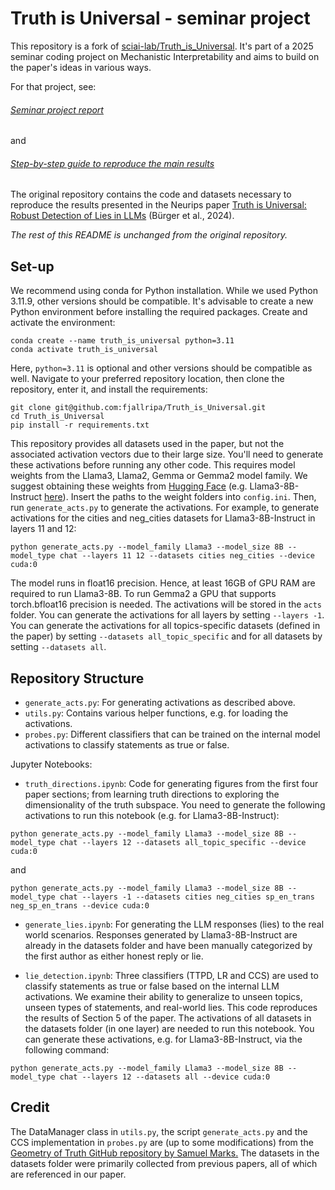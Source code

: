 # Truth is Universal - seminar project 
This repository is a fork of [sciai-lab/Truth_is_Universal](https://github.com/sciai-lab/Truth_is_Universal). It's part of a 2025 seminar coding project on Mechanistic Interpretability and aims to build on the paper's ideas in various ways.

For that project, see:
###### [Seminar project report](Seminar%20project%20report.md) 
and
###### [Step-by-step guide to reproduce the main results](Step-by-step%20guide%20to%20reproduce%20the%20main%20results.md)



The original repository contains the code and datasets necessary to reproduce the results presented in the Neurips paper [Truth is Universal: Robust Detection of Lies in LLMs](https://arxiv.org/abs/2407.12831) (Bürger et al., 2024).

*The rest of this README is unchanged from the original repository.*
## Set-up
We recommend using conda for Python installation. While we used Python 3.11.9, other versions should be compatible.
It's advisable to create a new Python environment before installing the required packages.
Create and activate the environment:
```
conda create --name truth_is_universal python=3.11
conda activate truth_is_universal
```
Here, `python=3.11` is optional and other versions should be compatible as well. 
Navigate to your preferred repository location, then clone the repository, enter it, and install the requirements:
```
git clone git@github.com:fjallripa/Truth_is_Universal.git
cd Truth_is_Universal
pip install -r requirements.txt
```
This repository provides all datasets used in the paper, but not the associated activation vectors due to their large size. You'll need to generate these activations before running any other code. This requires model weights from the Llama3, Llama2, Gemma or Gemma2 model family. We suggest obtaining these weights from <a href="https://huggingface.co/">Hugging Face</a> (e.g. Llama3-8B-Instruct <a href="https://huggingface.co/meta-llama/Meta-Llama-3-8B-Instruct">here</a>). Insert the paths to the weight folders into `config.ini`.
Then, run `generate_acts.py` to generate the activations. For example, to generate activations for the cities and neg_cities datasets for Llama3-8B-Instruct in layers 11 and 12:
```
python generate_acts.py --model_family Llama3 --model_size 8B --model_type chat --layers 11 12 --datasets cities neg_cities --device cuda:0
```
The model runs in float16 precision. Hence, at least 16GB of GPU RAM are required to run Llama3-8B. To run Gemma2 a GPU that supports torch.bfloat16 precision is needed. The activations will be stored in the `acts` folder. You can generate the activations for all layers by setting `--layers -1`. You can generate the activations for all topics-specific datasets (defined in the paper) by setting `--datasets all_topic_specific` and for all datasets by setting `--datasets all`.

## Repository Structure
* `generate_acts.py`: For generating activations as described above.
* `utils.py`: Contains various helper functions, e.g. for loading the activations.
* `probes.py`: Different classifiers that can be trained on the internal model activations to classify statements as true or false.

Jupyter Notebooks:

* `truth_directions.ipynb`: Code for generating figures from the first four paper sections; from learning truth directions to exploring the dimensionality of the truth subspace. 
You need to generate the following activations to run this notebook (e.g. for Llama3-8B-Instruct):
```
python generate_acts.py --model_family Llama3 --model_size 8B --model_type chat --layers 12 --datasets all_topic_specific --device cuda:0
```
and
```
python generate_acts.py --model_family Llama3 --model_size 8B --model_type chat --layers -1 --datasets cities neg_cities sp_en_trans neg_sp_en_trans --device cuda:0
```

* `generate_lies.ipynb`: For generating the LLM responses (lies) to the real world scenarios. Responses generated by Llama3-8B-Instruct are already in the datasets folder and have been manually categorized by the first author as either honest reply or lie.

* `lie_detection.ipynb`: Three classifiers (TTPD, LR and CCS) are used to classify statements as true or false based on the internal LLM activations. We examine their ability to generalize to unseen topics, unseen types of statements, and real-world lies. This code reproduces the results of Section 5 of the paper. The activations of all datasets in the datasets folder (in one layer) are needed to run this notebook. You can generate these activations, e.g. for Llama3-8B-Instruct, via the following command: 
```
python generate_acts.py --model_family Llama3 --model_size 8B --model_type chat --layers 12 --datasets all --device cuda:0
```

## Credit
The DataManager class in `utils.py`, the script `generate_acts.py` and the CCS implementation in `probes.py` are (up to some modifications) from the <a href="https://github.com/saprmarks/geometry-of-truth">Geometry of Truth GitHub repository by Samuel Marks.</a>
The datasets in the datasets folder were primarily collected from previous papers, all of which are referenced in our paper.

